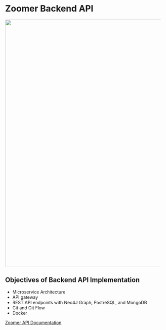 # Zoomer Backend API

<p align="center">
  <img src="https://user-images.githubusercontent.com/41933169/188777493-fdd5bf39-c162-4edb-9b25-e59d567474ea.png" width="800"/>
</p>

## Objectives of Backend API Implementation

- Microservice Architecture
- API gateway
- REST API endpoints with Neo4J Graph, PostreSQL, and MongoDB
- Git and Git Flow
- Docker

[Zoomer API Documentation](https://documenter.getpostman.com/view/21781850/UzJFxK4f#intro)
